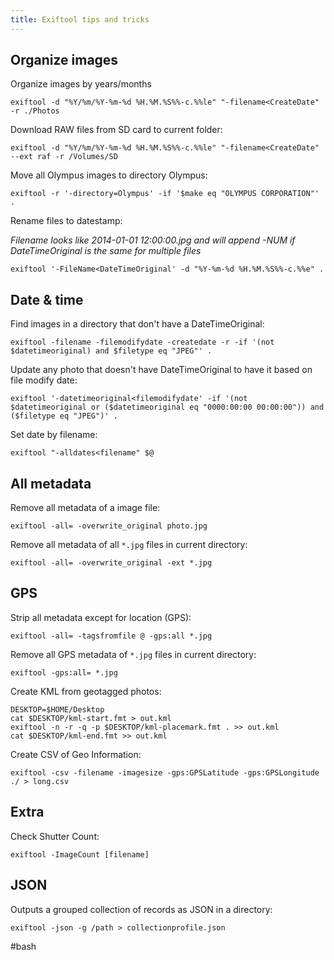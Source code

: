 ```yaml
---
title: Exiftool tips and tricks
---
```


## Organize images

Organize images by years/months

```shell
exiftool -d "%Y/%m/%Y-%m-%d %H.%M.%S%%-c.%%le" "-filename<CreateDate" -r ./Photos
```

Download RAW files from SD card to current folder:

```shell
exiftool -d "%Y/%m/%Y-%m-%d %H.%M.%S%%-c.%%le" "-filename<CreateDate" --ext raf -r /Volumes/SD
```

Move all Olympus images to directory Olympus:

```shell
exiftool -r '-directory=Olympus' -if '$make eq "OLYMPUS CORPORATION"' .
```

Rename files to datestamp:

*Filename looks like 2014-01-01 12:00:00.jpg and will append -NUM if DateTimeOriginal is the same for multiple files*

```shell
exiftool '-FileName<DateTimeOriginal' -d "%Y-%m-%d %H.%M.%S%%-c.%%e" .  
```

## Date & time

Find images in a directory that don't have a DateTimeOriginal:

```shell
exiftool -filename -filemodifydate -createdate -r -if '(not $datetimeoriginal) and $filetype eq "JPEG"' .
```

Update any photo that doesn't have DateTimeOriginal to have it based on file modify date:

```shell
exiftool '-datetimeoriginal<filemodifydate' -if '(not $datetimeoriginal or ($datetimeoriginal eq "0000:00:00 00:00:00")) and ($filetype eq "JPEG")' .
```

Set date by filename:

```shell
exiftool "-alldates<filename" $@
```

## All metadata

Remove all metadata of a image file:

```shell
exiftool -all= -overwrite_original photo.jpg
```

Remove all metadata of all `*.jpg` files in current directory:

```shell
exiftool -all= -overwrite_original -ext *.jpg
```

## GPS

Strip all metadata except for location (GPS):

```shell
exiftool -all= -tagsfromfile @ -gps:all *.jpg
```

Remove all GPS metadata of `*.jpg` files in current directory:

```shell
exiftool -gps:all= *.jpg
```

Create KML from geotagged photos:

```shell
DESKTOP=$HOME/Desktop
cat $DESKTOP/kml-start.fmt > out.kml
exiftool -n -r -q -p $DESKTOP/kml-placemark.fmt . >> out.kml
cat $DESKTOP/kml-end.fmt >> out.kml
```

Create CSV of Geo Information:

```shell
exiftool -csv -filename -imagesize -gps:GPSLatitude -gps:GPSLongitude ./ > long.csv
```

## Extra

Check Shutter Count:

```shell
exiftool -ImageCount [filename]
```

## JSON

Outputs a grouped collection of records as JSON in a directory:

```shell
exiftool -json -g /path > collectionprofile.json
```

#bash 